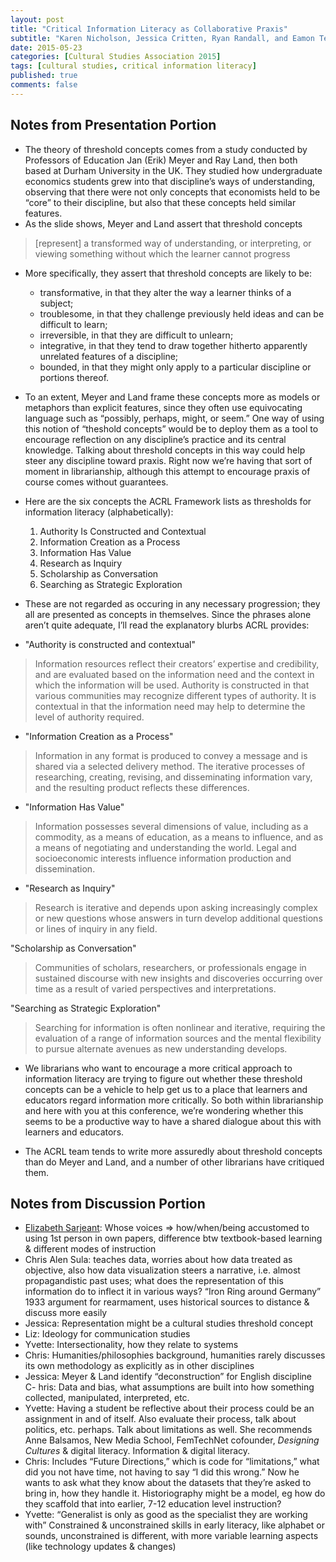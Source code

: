 ```yaml
---
layout: post
title: "Critical Information Literacy as Collaborative Praxis"
subtitle: "Karen Nicholson, Jessica Critten, Ryan Randall, and Eamon Tewell"
date: 2015-05-23
categories: [Cultural Studies Association 2015]
tags: [cultural studies, critical information literacy]
published: true
comments: false
---
```


## Notes from Presentation Portion  

- The theory of threshold concepts comes from a study conducted by Professors of Education Jan (Erik) Meyer and Ray Land, then both based at Durham University in the UK. They studied how undergraduate economics students grew into that discipline’s ways of understanding, observing that there were not only concepts that economists held to be “core” to their discipline, but also that these concepts held similar features. 
- As the slide shows, Meyer and Land assert that threshold concepts 
> [represent] a transformed way of understanding, or interpreting, or viewing something without which the learner cannot progress  

- More specifically, they assert that threshold concepts are likely to be: 
  - transformative, in that they alter the way a learner thinks of a subject;
  - troublesome, in that they challenge previously held ideas and can be difficult to learn; 
  - irreversible, in that they are difficult to unlearn; 
  - integrative, in that they tend to draw together hitherto apparently unrelated features of a discipline; 
  - bounded, in that they might only apply to a particular discipline or portions thereof.    

- To an extent, Meyer and Land frame these concepts more as models or metaphors than explicit features, since they often use equivocating language such as “possibly, perhaps, might, or seem.” One way of using this notion of “theshold concepts” would be to deploy them as a tool to encourage reflection on any discipline’s practice and its central knowledge. Talking about threshold concepts in this way could help steer any discipline toward praxis. Right now we’re having that sort of moment in librarianship, although this attempt to encourage praxis of course comes without guarantees.   

- Here are the six concepts the ACRL Framework lists as thresholds for information literacy (alphabetically):  
  1. Authority Is Constructed and Contextual  
  2. Information Creation as a Process  
  3. Information Has Value  
  4. Research as Inquiry  
  5. Scholarship as Conversation  
  6. Searching as Strategic Exploration  

- These are not regarded as occuring in any necessary progression; they all are presented as concepts in themselves. Since the phrases alone aren’t quite adequate, I’ll read the explanatory blurbs ACRL provides:   

- "Authority is constructed and contextual"  
> Information resources reflect their creators’ expertise and credibility, and are evaluated based on the information need and the context in which the information will be used. Authority is constructed in that various communities may recognize different types of authority. It is contextual in that the information need may help to determine the level of authority required.  

- "Information Creation as a Process"  
> Information in any format is produced to convey a message and is shared via a selected delivery method. The iterative processes of researching, creating, revising, and disseminating information vary, and the resulting product reflects these differences.  

- "Information Has Value"  
> Information possesses several dimensions of value, including as a commodity, as a means of education, as a means to influence, and as a means of negotiating and understanding the world. Legal and socioeconomic interests influence information production and dissemination.  

- "Research as Inquiry"  
> Research is iterative and depends upon asking increasingly complex or new questions whose answers in turn develop additional questions or lines of inquiry in any field.  

"Scholarship as Conversation"  
> Communities of scholars, researchers, or professionals engage in sustained discourse with new insights and discoveries occurring over time as a result of varied perspectives and interpretations.  

"Searching as Strategic Exploration"  
> Searching for information is often nonlinear and iterative, requiring the evaluation of a range of information sources and the mental flexibility to pursue alternate avenues as new understanding develops.  

- We librarians who want to encourage a more critical approach to information literacy are trying to figure out whether these threshold concepts can be a vehicle to help get us to a place that learners and educators regard information more critically. So both within librarianship and here with you at this conference, we’re wondering whether this seems to be a productive way to have a shared dialogue about this with learners and educators.  

- The ACRL team tends to write more assuredly about threshold concepts than do Meyer and Land, and a number of other librarians have critiqued them.  

## Notes from Discussion Portion  

- [Elizabeth Sarjeant](https://sfu.academia.edu/ElizabethSarjeant): Whose voices => how/when/being accustomed to using 1st person in own papers, difference btw textbook-based learning & different modes of instruction  
- Chris Alen Sula: teaches data, worries about how data treated as objective, also how data visualization steers a narrative, i.e. almost propagandistic past uses; what does the representation of this information do to inflect it in various ways? “Iron Ring around Germany” 1933 argument for rearmament, uses historical sources to distance & discuss more easily   
- Jessica: Representation might be a cultural studies threshold concept   
- Liz: Ideology for communication studies   
- Yvette: Intersectionality, how they relate to systems   
- Chris: Humanities/philosophies background, humanities rarely discusses its own methodology as explicitly as in other disciplines   
- Jessica: Meyer & Land identify “deconstruction” for English discipline   
C- hris: Data and bias, what assumptions are built into how something collected, manipulated, interpreted, etc.   
- Yvette: Having a student be reflective about their process could be an assignment in and of itself. Also evaluate their process, talk about politics, etc. perhaps. Talk about limitations as well. She recommends Anne Balsamos, New Media School, FemTechNet cofounder, *Designing Cultures* & digital literacy. Information & digital literacy.   
- Chris: Includes “Future Directions,” which is code for “limitations,” what did you not have time, not having to say “I did this wrong.” Now he wants to ask what they know about the datasets that they’re asked to bring in, how they handle it. Historiography might be a model, eg how do they scaffold that into earlier, 7-12 education level instruction?  
- Yvette: “Generalist is only as good as the specialist they are working with” Constrained & unconstrained skills in early literacy, like alphabet or sounds, unconstrained is different, with more variable learning aspects (like technology updates & changes)   

